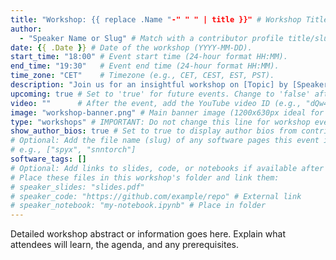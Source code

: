 ```yaml
---
title: "Workshop: {{ replace .Name "-" " " | title }}" # Workshop Title: Clear & concise (50-60 chars). Include speaker/topic if possible for SEO.
author:
  - "Speaker Name or Slug" # Match with a contributor profile title/slug. Add more authors if needed.
date: {{ .Date }} # Date of the workshop (YYYY-MM-DD).
start_time: "18:00" # Event start time (24-hour format HH:MM).
end_time: "19:30"   # Event end time (24-hour format HH:MM).
time_zone: "CET"    # Timezone (e.g., CET, CEST, EST, PST).
description: "Join us for an insightful workshop on [Topic] by [Speaker Name]. Discover [Key Takeaway 1] and explore [Key Takeaway 2] in neuromorphic computing."
upcoming: true # Set to 'true' for future events. Change to 'false' after the event.
video: ""      # After the event, add the YouTube video ID (e.g., "dQw4w9WgXcQ").
image: "workshop-banner.png" # Main banner image (1200x630px ideal for sharing). Place in this workshop's folder.
type: "workshops" # IMPORTANT: Do not change this line for workshop events.
show_author_bios: true # Set to true to display author bios from contributor profiles.
# Optional: Add the file name (slug) of any software pages this event is related to.
# e.g., ["spyx", "snntorch"]
software_tags: []
# Optional: Add links to slides, code, or notebooks if available after the workshop.
# Place these files in this workshop's folder and link them:
# speaker_slides: "slides.pdf"
# speaker_code: "https://github.com/example/repo" # External link
# speaker_notebook: "my-notebook.ipynb" # Place in folder
---
```


Detailed workshop abstract or information goes here.
Explain what attendees will learn, the agenda, and any prerequisites.